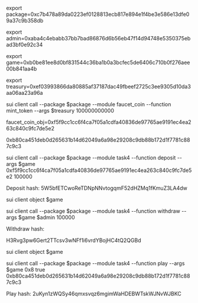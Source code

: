 export package=0xc7b478a89da0223ef0128813ecb817e894e1f4be3e586e13dfe09a37c9b358db

export admin=0xaba4c4ebabb37bb7bad86876d6b56eb47f14d94748e5350375ebad3bf0e92c34

export game=0xb0be81ee8d0bf831544c36ba1b0a3bcfec5de6406c710b0f276aee00b841aa4b

export treasury=0xef03993866da80885af37187dac49fbeef2725c3ee9305d10da3aa06aa23a96a

sui client call --package $package --module faucet_coin --function mint_token --args $treasury 100000000000

faucet_coin_obj=0xf5f9cc1cc6f4ca7f05a1cdfa40836de97765ae9191ec4ea263c840c9fc7de5e2

0xb80ca451deb0d265631b14d62049a6a98e29208c9db88b172d1f7781c887c9c3

sui client call --package $package --module task4 --function deposit --args $game 0xf5f9cc1cc6f4ca7f05a1cdfa40836de97765ae9191ec4ea263c840c9fc7de5e2 100000

Deposit hash: 5W5bfETCwoReTDNpNNvtogqmF52dHZMq1fKmuZ3LA4dw

sui client object $game

sui client call --package $package --module task4 --function withdraw --args $game $admin 100000

Withdraw hash: 

H3Rvg3pw6Gert2TTcsv3wNFf1i6vrdYBojHC4tQ2QGBd

sui client object $game

sui client call --package $package --module task4 --function play --args $game 0x8 true 0xb80ca451deb0d265631b14d62049a6a98e29208c9db88b172d1f7781c887c9c3

Play hash: 2uKyn1zWQSy46qmxsvqz6mgimWaHDEBWTskWJNvWJBKC